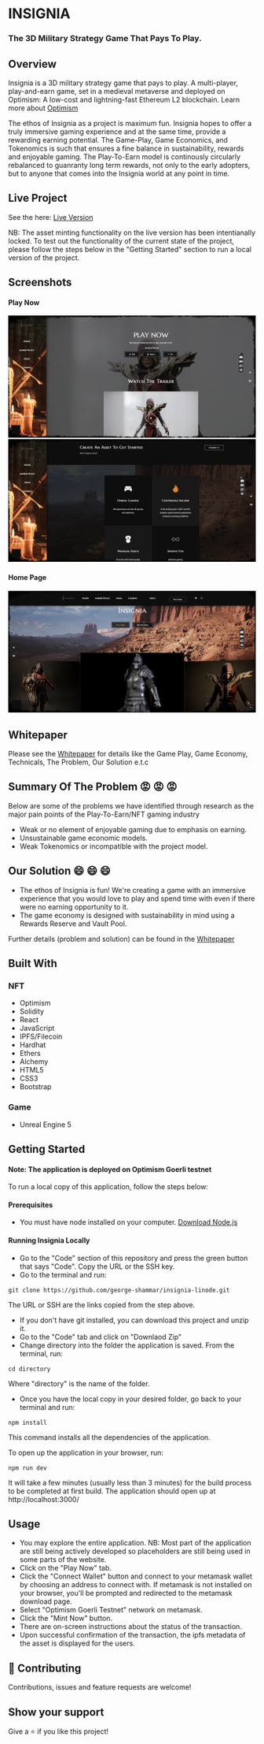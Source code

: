 # INSIGNIA
### The 3D Military Strategy Game That Pays To Play.

## Overview
Insignia is a 3D military strategy game that pays to play. A multi-player, play-and-earn game, set in a medieval metaverse and deployed on Optimism:  A low-cost and lightning-fast Ethereum L2 blockchain. Learn more about [Optimism](https://www.optimism.io/)

The ethos of Insignia as a project is maximum fun. Insignia hopes to offer a truly immersive gaming experience and at the same time, provide a rewarding earning potential. The Game-Play, Game Economics, and Tokenomics is such that  ensures a fine balance in sustainability, rewards and enjoyable gaming. The Play-To-Earn model is continously circularly rebalanced to guanranty long term rewards, not only to the early adopters, but to anyone that comes into the Insignia world at any point in time.

## Live Project
See the here: [Live Version](https://getinsignia.com/)

NB: The asset minting functionality on the live version has been intentianally locked. To test out the functionality of the current state of the project, please follow the steps below in the "Getting Started" section to run a local version of the project.

## Screenshots

#### Play Now
![screenshot](./play-now-up.png)
![screenshot](./play-now-middle.png)
#### Home Page
![screenshot](./home-up.png)

## Whitepaper

Please see the [Whitepaper](https://getinsignia.gitbook.io/whitepaper/) for details like the Game Play, Game Economy, Technicals, The Problem, Our Solution e.t.c

## Summary Of The Problem  :rage: :rage: :rage:
Below are some of the problems we have identified through research as the major pain points  of the Play-To-Earn/NFT gaming industry

- Weak or no element of enjoyable gaming due to emphasis on earning.
- Unsustainable game economic models.
- Weak Tokenomics or incompatible with the project model.


## Our Solution :smile: :smile: :smile:

- The ethos of Insignia is fun! We're creating a game with an immersive experience that you would love to play and spend time with even if there were no earning opportunity to it.
- The game economy is designed with sustainability in mind using a Rewards Reserve and Vault Pool.

Further details (problem and solution) can be found in the [Whitepaper](https://getinsignia.gitbook.io/whitepaper/)


## Built With
### NFT
- Optimism
- Solidity
- React
- JavaScript
- IPFS/Filecoin
- Hardhat
- Ethers
- Alchemy
- HTML5
- CSS3
- Bootstrap

### Game
- Unreal Engine 5

## Getting Started

#### Note: The application is deployed on Optimism Goerli testnet

To run a local copy of this application, follow the steps below:

#### Prerequisites
- You must have node installed on your computer. [Download Node.js](https://nodejs.org/en/)

#### Running Insignia Locally
- Go to the "Code" section of this repository and press the green button that says "Code". Copy the URL or the SSH key.
- Go to the terminal and run:
```
git clone https://github.com/george-shammar/insignia-linode.git
```

The URL or SSH are the links copied from the step above.

- If you don't have git installed, you can download this project and unzip it.
- Go to the "Code" tab and click on "Downlaod Zip"
- Change directory into the folder the application is saved. From the terminal, run:
```
cd directory
```
Where "directory" is the name of the folder.

- Once you have the local copy in your desired folder, go back to your terminal and run:
```
npm install
```
This command installs all the dependencies of the application.

To open up the application in your browser, run:
```
npm run dev
```
It will take a few minutes (usually less than 3 minutes) for the build process to be completed at first build. 
The application should open up at http://localhost:3000/ 

## Usage

- You may explore the entire application. 
NB: Most part of the application are still being actively developed so placeholders are still being used in some parts of the website.
- Click on the "Play Now" tab.
- Click the "Connect Wallet" button and connect to your metamask wallet by choosing an address to connect with. If metamask is not installed on your browser, you'll be prompted and redirected to the metamask download page.
- Select "Optimism Goerli Testnet" network on metamask.
- Click the "Mint Now" button.
- There are on-screen instructions about the status of the transaction. 
- Upon successful confirmation of the transaction, the ipfs metadata of the asset is displayed for the users.


## 🤝 Contributing

Contributions, issues and feature requests are welcome!

## Show your support

Give a ⭐️ if you like this project!
